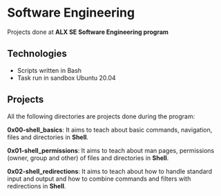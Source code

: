# Software Engineering

Projects done at **ALX SE Software Engineering program**

## Technologies
* Scripts written in Bash
* Task run in sandbox Ubuntu 20.04

## Projects 
All the following directories are projects done during the program:

**0x00-shell_basics**: It aims to teach about basic commands, navigation, files and directories in **Shell**.

**0x01-shell_permissions**: It aims to teach about man pages, permissions (owner, group and other) of files and directories in **Shell**.

**0x02-shell_redirections**: It aims to teach about how to handle standard input and output and how to combine commands and filters with redirections in **Shell**.
